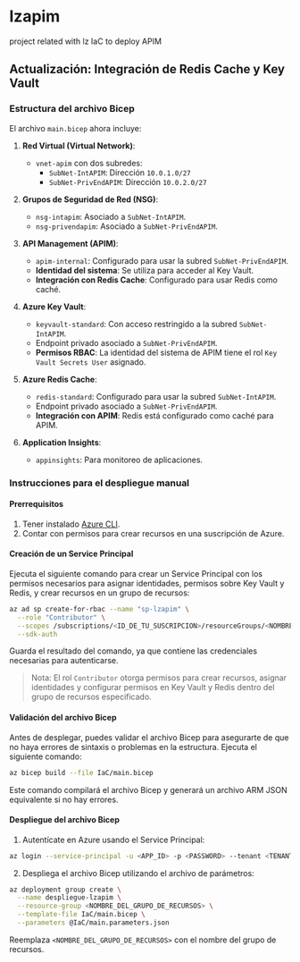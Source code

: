 # lzapim
project related with lz IaC to deploy APIM

## Actualización: Integración de Redis Cache y Key Vault

### Estructura del archivo Bicep

El archivo `main.bicep` ahora incluye:

1. **Red Virtual (Virtual Network)**: 
   - `vnet-apim` con dos subredes:
     - `SubNet-IntAPIM`: Dirección `10.0.1.0/27`
     - `SubNet-PrivEndAPIM`: Dirección `10.0.2.0/27`

2. **Grupos de Seguridad de Red (NSG)**:
   - `nsg-intapim`: Asociado a `SubNet-IntAPIM`.
   - `nsg-privendapim`: Asociado a `SubNet-PrivEndAPIM`.

3. **API Management (APIM)**:
   - `apim-internal`: Configurado para usar la subred `SubNet-PrivEndAPIM`.
   - **Identidad del sistema**: Se utiliza para acceder al Key Vault.
   - **Integración con Redis Cache**: Configurado para usar Redis como caché.

4. **Azure Key Vault**:
   - `keyvault-standard`: Con acceso restringido a la subred `SubNet-IntAPIM`.
   - Endpoint privado asociado a `SubNet-PrivEndAPIM`.
   - **Permisos RBAC**: La identidad del sistema de APIM tiene el rol `Key Vault Secrets User` asignado.

5. **Azure Redis Cache**:
   - `redis-standard`: Configurado para usar la subred `SubNet-IntAPIM`.
   - Endpoint privado asociado a `SubNet-PrivEndAPIM`.
   - **Integración con APIM**: Redis está configurado como caché para APIM.

6. **Application Insights**:
   - `appinsights`: Para monitoreo de aplicaciones.

### Instrucciones para el despliegue manual

#### Prerrequisitos

1. Tener instalado [Azure CLI](https://learn.microsoft.com/es-es/cli/azure/install-azure-cli).
2. Contar con permisos para crear recursos en una suscripción de Azure.

#### Creación de un Service Principal

Ejecuta el siguiente comando para crear un Service Principal con los permisos necesarios para asignar identidades, permisos sobre Key Vault y Redis, y crear recursos en un grupo de recursos:

```bash
az ad sp create-for-rbac --name "sp-lzapim" \
  --role "Contributor" \
  --scopes /subscriptions/<ID_DE_TU_SUSCRIPCION>/resourceGroups/<NOMBRE_DEL_GRUPO_DE_RECURSOS> \
  --sdk-auth
```

Guarda el resultado del comando, ya que contiene las credenciales necesarias para autenticarse.

> Nota: El rol `Contributor` otorga permisos para crear recursos, asignar identidades y configurar permisos en Key Vault y Redis dentro del grupo de recursos especificado.

#### Validación del archivo Bicep

Antes de desplegar, puedes validar el archivo Bicep para asegurarte de que no haya errores de sintaxis o problemas en la estructura. Ejecuta el siguiente comando:

```bash
az bicep build --file IaC/main.bicep
```

Este comando compilará el archivo Bicep y generará un archivo ARM JSON equivalente si no hay errores.

#### Despliegue del archivo Bicep

1. Autentícate en Azure usando el Service Principal:

```bash
az login --service-principal -u <APP_ID> -p <PASSWORD> --tenant <TENANT_ID>
```

2. Despliega el archivo Bicep utilizando el archivo de parámetros:

```bash
az deployment group create \
  --name despliegue-lzapim \
  --resource-group <NOMBRE_DEL_GRUPO_DE_RECURSOS> \
  --template-file IaC/main.bicep \
  --parameters @IaC/main.parameters.json
```

Reemplaza `<NOMBRE_DEL_GRUPO_DE_RECURSOS>` con el nombre del grupo de recursos.
